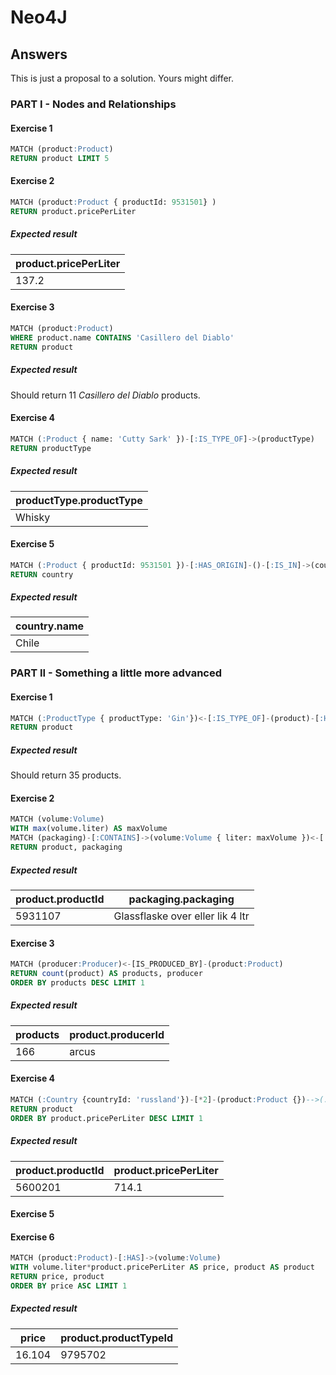 # Neo4J

## Answers

This is just a proposal to a solution. Yours might differ.

### PART I - Nodes and Relationships

#### Exercise 1

```sql
MATCH (product:Product)
RETURN product LIMIT 5
```

#### Exercise 2

```sql
MATCH (product:Product { productId: 9531501} )
RETURN product.pricePerLiter
```

##### Expected result

| product.pricePerLiter |
| --------------------- |
| 137.2                 |

#### Exercise 3

```sql
MATCH (product:Product)
WHERE product.name CONTAINS 'Casillero del Diablo'
RETURN product
```

##### Expected result

Should return 11 *Casillero del Diablo* products.

#### Exercise 4

```sql
MATCH (:Product { name: 'Cutty Sark' })-[:IS_TYPE_OF]->(productType)
RETURN productType
```

##### Expected result

| productType.productType |
| ----------------------- |
| Whisky                  |

#### Exercise 5

```sql
MATCH (:Product { productId: 9531501 })-[:HAS_ORIGIN]-()-[:IS_IN]->(country)
RETURN country
```

##### Expected result

| country.name  |
| ------------- |
| Chile         |

### PART II - Something a little more advanced

#### Exercise 1

```sql
MATCH (:ProductType { productType: 'Gin'})<-[:IS_TYPE_OF]-(product)-[:HAS_ORIGIN]->()-[:IS_IN]->(:Country { name: 'England' })
RETURN product
```

##### Expected result

Should return 35 products.

#### Exercise 2

```sql
MATCH (volume:Volume)
WITH max(volume.liter) AS maxVolume
MATCH (packaging)-[:CONTAINS]->(volume:Volume { liter: maxVolume })<-[:HAS]-(product)
RETURN product, packaging
```

##### Expected result

| product.productId  | packaging.packaging              |
| ------------------ | -------------------------------- |
| 5931107            | Glassflaske over eller lik 4 ltr |

#### Exercise 3

```sql
MATCH (producer:Producer)<-[IS_PRODUCED_BY]-(product:Product)
RETURN count(product) AS products, producer
ORDER BY products DESC LIMIT 1
```

##### Expected result

| products  | product.producerId |
| --------- | ------------------ |
| 166       | arcus              |

#### Exercise 4

```sql
MATCH (:Country {countryId: 'russland'})-[*2]-(product:Product {})-->(:ProductType {productTypeId: 'vodka'})
RETURN product
ORDER BY product.pricePerLiter DESC LIMIT 1
```

##### Expected result

| product.productId  | product.pricePerLiter |
| ------------------ | --------------------- |
| 5600201            | 714.1                 |

#### Exercise 5

#### Exercise 6

```sql
MATCH (product:Product)-[:HAS]->(volume:Volume)
WITH volume.liter*product.pricePerLiter AS price, product AS product
RETURN price, product
ORDER BY price ASC LIMIT 1
```

##### Expected result

| price  | product.productTypeId |
| ------ | --------------------- |
| 16.104 | 9795702               |
